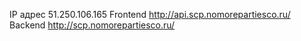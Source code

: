 IP адрес 51.250.106.165
Frontend http://api.scp.nomorepartiesco.ru/
Backend http://scp.nomorepartiesco.ru/
